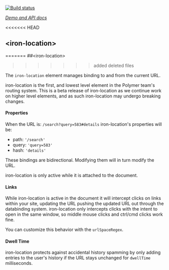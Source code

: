 
<!---

This README is automatically generated from the comments in these files:
iron-location.html  iron-query-params.html

Edit those files, and our readme bot will duplicate them over here!
Edit this file, and the bot will squash your changes :)

The bot does some handling of markdown. Please file a bug if it does the wrong
thing! https://github.com/PolymerLabs/tedium/issues

-->

[![Build status](https://travis-ci.org/PolymerElements/iron-location.svg?branch=master)](https://travis-ci.org/PolymerElements/iron-location)

_[Demo and API docs](https://elements.polymer-project.org/elements/iron-location)_


<<<<<<< HEAD
## &lt;iron-location&gt;
=======
##&lt;iron-location&gt;
>>>>>>> added deleted files

The `iron-location` element manages binding to and from the current URL.

iron-location is the first, and lowest level element in the Polymer team's
routing system. This is a beta release of iron-location as we continue work
on higher level elements, and as such iron-location may undergo breaking
changes.

#### Properties

When the URL is: `/search?query=583#details` iron-location's properties will be:

* path: `'/search'`
* query: `'query=583'`
* hash: `'details'`

These bindings are bidirectional. Modifying them will in turn modify the URL.

iron-location is only active while it is attached to the document.

#### Links

While iron-location is active in the document it will intercept clicks on links
within your site, updating the URL pushing the updated URL out through the
databinding system. iron-location only intercepts clicks with the intent to
open in the same window, so middle mouse clicks and ctrl/cmd clicks work fine.

You can customize this behavior with the `urlSpaceRegex`.

#### Dwell Time

iron-location protects against accidental history spamming by only adding
entries to the user's history if the URL stays unchanged for `dwellTime`
milliseconds.



<!-- No docs for <iron-query-params> found. -->
